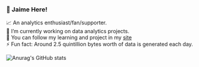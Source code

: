 ### 👋 Jaime Here!
  📈 An analytics enthusiast/fan/supporter. <br/>
  🔭 I’m currently working on data analytics projects. <br/>
  🥚 You can follow my learning and project in my [site](vlzjc.github.io) <br/>
  ⚡ Fun fact: Around 2.5 quintillion bytes worth of data is generated each day. <br/>
<!--
**vlzjc/vlzjc** is a ✨ _special_ ✨ repository because its `README.md` (this file) appears on your GitHub profile.

Here are some ideas to get you started:

- 🔭 I’m currently working on ...
- 🌱 I’m currently learning ...
- 👯 I’m looking to collaborate on ...
- 🤔 I’m looking for help with ...
- 💬 Ask me about ...
- 📫 How to reach me: ...
- 😄 Pronouns: ...
- ⚡ Fun fact: ...
-->
![Anurag's GitHub stats](https://github-readme-stats.vercel.app/api?username=vlzjc&show_icons=true&theme=maroongold)
